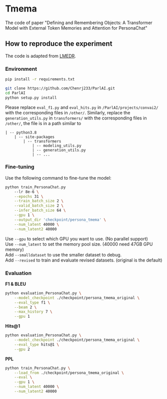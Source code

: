 # Tmema
The code of paper "Defining and Remembering Objects: A Transformer Model with External Token Memories and Attention for PersonaChat"

## How to reproduce the experiment
The code is adapted from [LMEDR](https://github.com/Chenrj233/LMEDR).

### Environment

```bash
pip install -r requirements.txt
```

```bash
git clone https://github.com/Chenrj233/ParlAI.git
cd ParlAI
python setup.py install
```

Please replace `eval_f1.py` and `eval_hits.py` in `/ParlAI/projects/convai2/` with the corresponding files in `/other/`. Similarly, replace the `generation_utils.py` in `transformers/` with the corresponding files in `/other/`, the file is in a path similar to
```
| -- python3.8
	| -- site-packages
		| -- transformers
			| -- modeling_utils.py
			| -- generation_utils.py
			| -- ...
```

### Fine-tuning
Use the following command to fine-tune the model:
```bash
python train_PersonaChat.py
    --lr 8e-6 \
    --epochs 31 \
    --train_batch_size 2 \
    --valid_batch_size 2 \
    --infer_batch_size 64 \
    --gpu 1 \
    --output_dir 'checkpoint/persona_tmema' \
    --num_latent 40000 \
    --num_latent2 40000
```

Use `--gpu` to select which GPU you want to use. (No parallel support)  
Use `--num_latent` to set the memory pool size. (40000 need 47GB GPU memory)  
Add `--smalldataset` to use the smaller dataset to debug.  
Add `--revised` to train and evaluate revised datasets. (original is the default)  

### Evaluation
**F1 & BLEU**
```bash
python evaluation_PersonaChat.py \
    --model_checkpoint ./checkpoint/persona_tmema_original \
    --eval_type f1 \
    --beam 2 \
    --max_history 7 \
    --gpu 1
```

**Hits@1**
```bash
python evaluation_PersonaChat.py \
    --model_checkpoint ./checkpoint/persona_tmema_original \
    --eval_type hits@1 \
    --gpu 2
```

**PPL**
```bash
python train_PersonaChat.py \
    --load_from ./checkpoint/persona_tmema_original \
    --eval \
    --gpu 1 \
    --num_latent 40000 \
    --num_latent2 40000 
```
